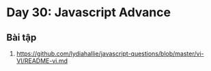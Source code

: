 # Day 30: Javascript Advance

## Bài tập

1. https://github.com/lydiahallie/javascript-questions/blob/master/vi-VI/README-vi.md